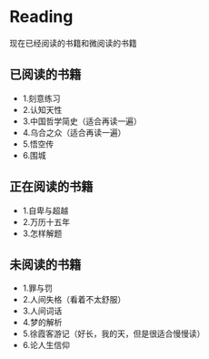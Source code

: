 # Reading
现在已经阅读的书籍和微阅读的书籍

## 已阅读的书籍
- 1.刻意练习
- 2.认知天性
- 3.中国哲学简史（适合再读一遍）
- 4.乌合之众（适合再读一遍）
- 5.悟空传
- 6.围城

## 正在阅读的书籍
- 1.自卑与超越
- 2.万历十五年
- 3.怎样解题


## 未阅读的书籍
- 1.罪与罚
- 2.人间失格（看着不太舒服）
- 3.人间词话
- 4.梦的解析
- 5.徐霞客游记（好长，我的天，但是很适合慢慢读）
- 6.论人生信仰
